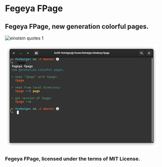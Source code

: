 # Fegeya FPage
## Fegeya FPage, new generation colorful pages.

![einstein quotes 1](resources/quote.png)

![read 'fpage' with fpage](resources/window.png)

### Fegeya FPage, licensed under the terms of MIT License.
